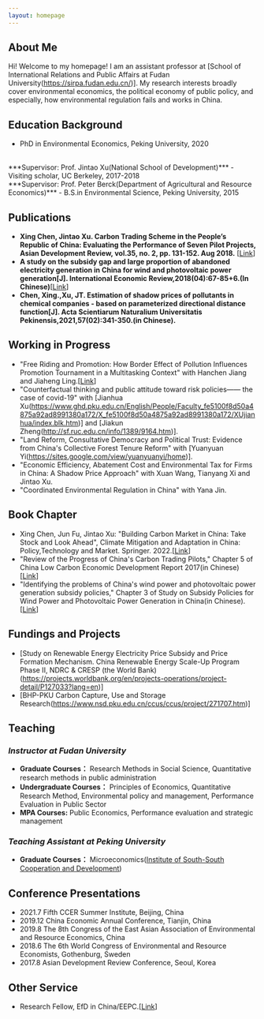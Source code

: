 ```yaml
---
layout: homepage
---
```


## About Me

Hi! Welcome to my homepage! I am an assistant professor at [School of International Relations and Public Affairs at Fudan University(https://sirpa.fudan.edu.cn/)]. My research interests broadly cover environmental economics, the political economy of public policy, and especially, how environmental regulation fails and works in China. 

## Education Background
- PhD in Environmental Economics, Peking University, 2020
<br>
***Supervisor: Prof. Jintao Xu(National School of Development)***
- Visiting scholar, UC Berkeley, 2017-2018
<br>
***Supervisor: Prof. Peter Berck(Department of Agricultural and Resource Economics)***
- B.S.in Environmental Science, Peking University, 2015

## Publications
- **Xing Chen, Jintao Xu. Carbon Trading Scheme in the People’s Republic of China: Evaluating the Performance of Seven Pilot Projects, Asian Development Review, vol.35, no. 2, pp. 131-152. Aug 2018.** [[Link](https://direct.mit.edu/adev/article/35/2/131/9958/Carbon-Trading-Scheme-in-the-People-s-Republic-of)]
- **A study on the subsidy gap and large proportion of abandoned electricity generation in China for wind and photovoltaic power generation[J]. International Economic Review,2018(04):67-85+6.(In Chinese)**[[Link](https://kns.cnki.net/kcms/detail/detail.aspx?dbcode=CJFD&dbname=CJFDLAST2018&filename=GJPP201804005&uniplatform=NZKPT&v=MY23A1ckSLSZTyb5XPa4j7QkPXk3Y_fQJAJsdN2Jp5nJEjc-IgpmA_sNq0xJpMq2)]
- **Chen, Xing.,Xu, JT. Estimation of shadow prices of pollutants in chemical companies - based on parameterized directional distance function[J]. Acta Scientiarum Naturalium Universitatis Pekinensis,2021,57(02):341-350.(in Chinese).**

## Working in Progress
- "Free Riding and Promotion: How Border Effect of Pollution Influences Promotion Tournament in a Multitasking Context" with Hanchen Jiang and Jiaheng Ling.[[Link](https://papers.ssrn.com/sol3/cf_dev/AbsByAuth.cfm?per_id=3125510)]
- "Counterfactual thinking and public attitude toward risk policies—— the case of covid-19" with [Jianhua Xu(https://www.ghd.pku.edu.cn/English/People/Faculty_fe5100f8d50a4875a92ad8991380a172/X_fe5100f8d50a4875a92ad8991380a172/XUjianhua/index.blk.htm)] and [Jiakun Zheng(http://sf.ruc.edu.cn/info/1389/9164.htm)].
- "Land Reform, Consultative Democracy and Political Trust: Evidence from China's Collective Forest Tenure Reform" with [Yuanyuan Yi(https://sites.google.com/view/yuanyuanyi/home)].
- "Economic Efficiency, Abatement Cost and Environmental Tax for Firms in China: A Shadow Price Approach" with Xuan Wang, Tianyang Xi and Jintao Xu.
- "Coordinated Environmental Regulation in China" with Yana Jin.


## Book Chapter
- Xing Chen, Jun Fu, Jintao Xu: "Building Carbon Market in China: Take Stock and Look Ahead", Climate Mitigation and Adaptation in China: Policy,Technology and Market.  Springer. 2022.[[Link](https://link.springer.com/book/10.1007/978-981-16-4310-1)]
- "Review of the Progress of China's Carbon Trading Pilots," Chapter 5 of China Low Carbon Economic Development Report 2017(in Chinese)[[Link](https://www.pishu.com.cn/skwx_ps/bookdetail?SiteID=14&ID=9313611)]
- "Identifying the problems of China's wind power and photovoltaic power generation subsidy policies," Chapter 3 of Study on Subsidy Policies for Wind Power and Photovoltaic Power Generation in China(in Chinese).[[Link](http://www.csspw.com.cn/booksdetail_15923_2075299_0.jhtml)]

## Fundings and Projects
- [Study on Renewable Energy Electricity Price Subsidy and Price Formation Mechanism. China Renewable Energy Scale-Up Program Phase II, NDRC & CRESP (the World Bank)(https://projects.worldbank.org/en/projects-operations/project-detail/P127033?lang=en)]
- [BHP-PKU Carbon Capture, Use and Storage Research(https://www.nsd.pku.edu.cn/ccus/ccus/project/271707.htm)]



## Teaching
### *Instructor at Fudan University*
- **Graduate Courses：** Research Methods in Social Science, Quantitative research methods in public administration
- **Undergraduate Courses：** Principles of Economics, Quantitative Research Method, Environmental policy and management, Performance Evaluation in Public Sector
- **MPA Courses:** Public Economics, Performance evaluation and strategic management

### *Teaching Assistant at Peking University*
- **Graduate Courses：** Microeconomics([Institute of South-South Cooperation and Development](https://www.isscad.pku.edu.cn/))


## Conference Presentations
- 2021.7  Fifth CCER Summer Institute, Beijing, China
- 2019.12 China Economic Annual Conference, Tianjin, China
- 2019.8 The 8th Congress of the East Asian Association of Environmental and Resource Economics, China
- 2018.6 The 6th World Congress of Environmental and Resource Economists, Gothenburg, Sweden
- 2017.8 Asian Development Review Conference, Seoul, Korea

## Other Service
- Research Fellow, EfD in China/EEPC.[[Link](https://www.efdinitiative.org/about-efd/people/chen-xing)]

